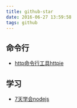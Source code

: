 ```yaml
---
title: github-star
date: 2016-06-27 13:59:58
tags: github
---
```


## 命令行
* [http命令行工具httpie](https://github.com/jkbrzt/httpie)

## 学习
* [7天学会nodejs](https://nqdeng.github.io/7-days-nodejs/)
<!-- more -->
